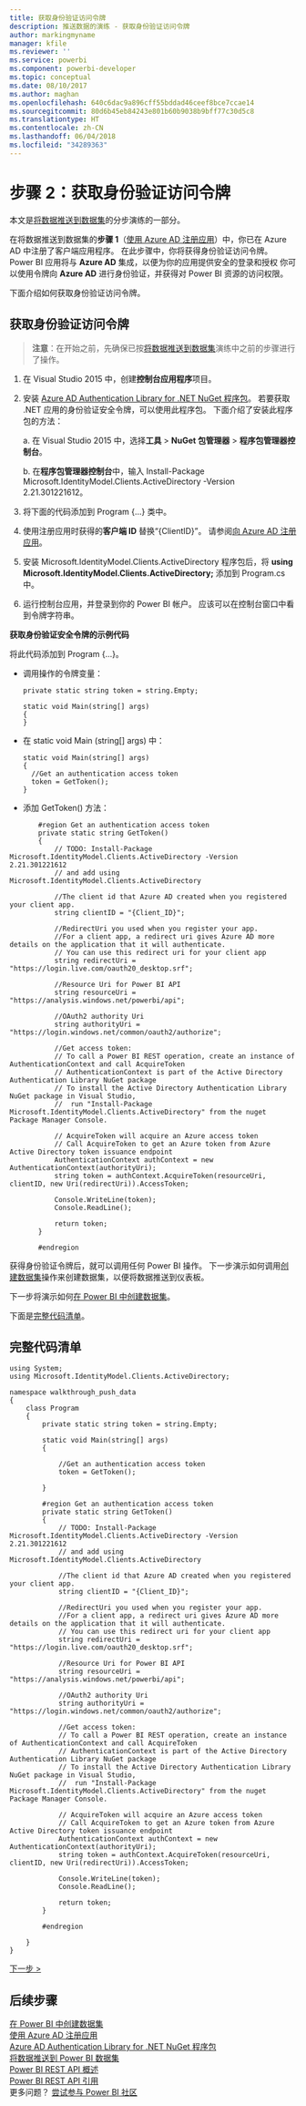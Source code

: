 ```yaml
---
title: 获取身份验证访问令牌
description: 推送数据的演练 - 获取身份验证访问令牌
author: markingmyname
manager: kfile
ms.reviewer: ''
ms.service: powerbi
ms.component: powerbi-developer
ms.topic: conceptual
ms.date: 08/10/2017
ms.author: maghan
ms.openlocfilehash: 640c6dac9a896cff55bddad46ceef8bce7ccae14
ms.sourcegitcommit: 80d6b45eb84243e801b60b9038b9bff77c30d5c8
ms.translationtype: HT
ms.contentlocale: zh-CN
ms.lasthandoff: 06/04/2018
ms.locfileid: "34289363"
---
```

# <a name="step-2-get-an-authentication-access-token"></a>步骤 2：获取身份验证访问令牌
本文是[将数据推送到数据集](walkthrough-push-data.md)的分步演练的一部分。

在将数据推送到数据集的**步骤 1**（[使用 Azure AD 注册应用](walkthrough-push-data-register-app-with-azure-ad.md)）中，你已在 Azure AD 中注册了客户端应用程序。 在此步骤中，你将获得身份验证访问令牌。 Power BI 应用将与 **Azure AD** 集成，以便为你的应用提供安全的登录和授权 你可以使用令牌向 **Azure AD** 进行身份验证，并获得对 Power BI 资源的访问权限。

下面介绍如何获取身份验证访问令牌。

## <a name="get-an-authentication-access-token"></a>获取身份验证访问令牌
> **注意**：在开始之前，先确保已按[将数据推送到数据集](walkthrough-push-data.md)演练中之前的步骤进行了操作。
> 
> 

1. 在 Visual Studio 2015 中，创建**控制台应用程序**项目。
2. 安装 [Azure AD Authentication Library for .NET NuGet 程序包](https://www.nuget.org/packages/Microsoft.IdentityModel.Clients.ActiveDirectory/)。 若要获取 .NET 应用的身份验证安全令牌，可以使用此程序包。 下面介绍了安装此程序包的方法：
   
     a. 在 Visual Studio 2015 中，选择**工具** > **NuGet 包管理器** > **程序包管理器控制台**。
   
     b. 在**程序包管理器控制台**中，输入 Install-Package Microsoft.IdentityModel.Clients.ActiveDirectory -Version 2.21.301221612。
3. 将下面的代码添加到 Program {...} 类中。
4. 使用注册应用时获得的**客户端 ID** 替换“{ClientID}”。 请参阅[向 Azure AD 注册应用](walkthrough-push-data-register-app-with-azure-ad.md)。
5. 安装 Microsoft.IdentityModel.Clients.ActiveDirectory 程序包后，将 **using Microsoft.IdentityModel.Clients.ActiveDirectory;** 添加到 Program.cs 中。
6. 运行控制台应用，并登录到你的 Power BI 帐户。 应该可以在控制台窗口中看到令牌字符串。

**获取身份验证安全令牌的示例代码**

将此代码添加到 Program {...}。

* 调用操作的令牌变量：
  
  ```
  private static string token = string.Empty;
  
  static void Main(string[] args)
  {
  }
  ```
* 在 static void Main (string[] args) 中：
  
  ```
  static void Main(string[] args)
  {
    //Get an authentication access token
    token = GetToken();
  }
  ```
* 添加 GetToken() 方法：

```
       #region Get an authentication access token
       private static string GetToken()
       {
           // TODO: Install-Package Microsoft.IdentityModel.Clients.ActiveDirectory -Version 2.21.301221612
           // and add using Microsoft.IdentityModel.Clients.ActiveDirectory

           //The client id that Azure AD created when you registered your client app.
           string clientID = "{Client_ID}";

           //RedirectUri you used when you register your app.
           //For a client app, a redirect uri gives Azure AD more details on the application that it will authenticate.
           // You can use this redirect uri for your client app
           string redirectUri = "https://login.live.com/oauth20_desktop.srf";

           //Resource Uri for Power BI API
           string resourceUri = "https://analysis.windows.net/powerbi/api";

           //OAuth2 authority Uri
           string authorityUri = "https://login.windows.net/common/oauth2/authorize";

           //Get access token:
           // To call a Power BI REST operation, create an instance of AuthenticationContext and call AcquireToken
           // AuthenticationContext is part of the Active Directory Authentication Library NuGet package
           // To install the Active Directory Authentication Library NuGet package in Visual Studio,
           //  run "Install-Package Microsoft.IdentityModel.Clients.ActiveDirectory" from the nuget Package Manager Console.

           // AcquireToken will acquire an Azure access token
           // Call AcquireToken to get an Azure token from Azure Active Directory token issuance endpoint
           AuthenticationContext authContext = new AuthenticationContext(authorityUri);
           string token = authContext.AcquireToken(resourceUri, clientID, new Uri(redirectUri)).AccessToken;

           Console.WriteLine(token);
           Console.ReadLine();

           return token;
       }

       #endregion
```

获得身份验证令牌后，就可以调用任何 Power BI 操作。 下一步演示如何调用[创建数据集](https://msdn.microsoft.com/library/mt203562.aspx)操作来创建数据集，以便将数据推送到仪表板。

下一步将演示如何[在 Power BI 中创建数据集](walkthrough-push-data-create-dataset.md)。

下面是[完整代码清单](#code)。

<a name="code"/>

## <a name="complete-code-listing"></a>完整代码清单
    using System;
    using Microsoft.IdentityModel.Clients.ActiveDirectory;

    namespace walkthrough_push_data
    {
        class Program
        {
            private static string token = string.Empty;

            static void Main(string[] args)
            {

                //Get an authentication access token
                token = GetToken();

            }

            #region Get an authentication access token
            private static string GetToken()
            {
                // TODO: Install-Package Microsoft.IdentityModel.Clients.ActiveDirectory -Version 2.21.301221612
                // and add using Microsoft.IdentityModel.Clients.ActiveDirectory

                //The client id that Azure AD created when you registered your client app.
                string clientID = "{Client_ID}";

                //RedirectUri you used when you register your app.
                //For a client app, a redirect uri gives Azure AD more details on the application that it will authenticate.
                // You can use this redirect uri for your client app
                string redirectUri = "https://login.live.com/oauth20_desktop.srf";

                //Resource Uri for Power BI API
                string resourceUri = "https://analysis.windows.net/powerbi/api";

                //OAuth2 authority Uri
                string authorityUri = "https://login.windows.net/common/oauth2/authorize";

                //Get access token:
                // To call a Power BI REST operation, create an instance of AuthenticationContext and call AcquireToken
                // AuthenticationContext is part of the Active Directory Authentication Library NuGet package
                // To install the Active Directory Authentication Library NuGet package in Visual Studio,
                //  run "Install-Package Microsoft.IdentityModel.Clients.ActiveDirectory" from the nuget Package Manager Console.

                // AcquireToken will acquire an Azure access token
                // Call AcquireToken to get an Azure token from Azure Active Directory token issuance endpoint
                AuthenticationContext authContext = new AuthenticationContext(authorityUri);
                string token = authContext.AcquireToken(resourceUri, clientID, new Uri(redirectUri)).AccessToken;

                Console.WriteLine(token);
                Console.ReadLine();

                return token;
            }

            #endregion

        }
    }


[下一步 >](walkthrough-push-data-create-dataset.md)

## <a name="next-steps"></a>后续步骤
[在 Power BI 中创建数据集](walkthrough-push-data-create-dataset.md)  
[使用 Azure AD 注册应用](walkthrough-push-data-register-app-with-azure-ad.md)  
[Azure AD Authentication Library for .NET NuGet 程序包](https://www.nuget.org/packages/Microsoft.IdentityModel.Clients.ActiveDirectory/)  
[将数据推送到 Power BI 数据集](walkthrough-push-data.md)  
[Power BI REST API 概述](overview-of-power-bi-rest-api.md)  
[Power BI REST API 引用](https://msdn.microsoft.com/library/mt147898.aspx)  
更多问题？ [尝试参与 Power BI 社区](http://community.powerbi.com/)

